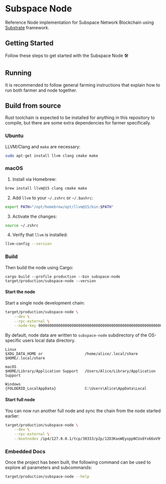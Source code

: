 # Subspace Node

Reference Node implementation for Subspace Network Blockchain using [Substrate](https://docs.substrate.io/) framework.

## Getting Started

Follow these steps to get started with the Subspace Node :hammer_and_wrench:

## Running

It is recommended to follow general farming instructions that explain how to run both farmer and node together.

## Build from source

Rust toolchain is expected to be installed for anything in this repository to compile, but there are some extra dependencies for farmer specifically.

### Ubuntu

LLVM/Clang and `make` are necessary:
```bash
sudo apt-get install llvm clang cmake make
```

### macOS

1. Install via Homebrew:

```bash
brew install llvm@15 clang cmake make
```

2. Add `llvm` to your `~/.zshrc` or `~/.bashrc`:

```bash
export PATH="/opt/homebrew/opt/llvm@15/bin:$PATH"
```

3. Activate the changes:

```bash
source ~/.zshrc
```

4. Verify that `llvm` is installed:

```bash
llvm-config --version
```

### Build

Then build the node using Cargo:
```
cargo build --profile production --bin subspace-node
target/production/subspace-node --version
```

#### Start the node

Start a single node development chain:
```bash
target/production/subspace-node \
    --dev \
    --rpc-external \
    --node-key 0000000000000000000000000000000000000000000000000000000000000001
```

By default, node data are written to `subspace-node` subdirectory of the OS-specific users local data directory.

```
Linux
$XDG_DATA_HOME or                   /home/alice/.local/share
$HOME/.local/share 

macOS
$HOME/Library/Application Support   /Users/Alice/Library/Application Support

Windows
{FOLDERID_LocalAppData}             C:\Users\Alice\AppData\Local
```

#### Start full node

You can now run another full node and sync the chain from the node started earlier:
```bash
target/production/subspace-node \
    --dev \
    --rpc-external \
    --bootnodes /ip4/127.0.0.1/tcp/30333/p2p/12D3KooWEyoppNCUx8Yx66oV9fJnriXwCcXwDDUA2kj6vnc6iDEp
```

### Embedded Docs

Once the project has been built, the following command can be used to explore all parameters and subcommands:

```bash
target/production/subspace-node --help
```
